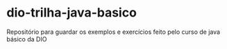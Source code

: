# dio-trilha-java-basico
Repositório para guardar os exemplos e exercícios feito pelo curso de java básico da DIO
